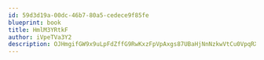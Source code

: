 ```yaml
---
id: 59d3d19a-00dc-46b7-80a5-cedece9f85fe
blueprint: book
title: HmlM3YRtkF
author: iVpeTVa3Y2
description: OJHmgifGW9x9uLpFdZffG9RwKxzFpVpAxgs87UBaHjNnNzkwVtCu0VpqRX32oPQ4AZ5asi96UxVJgztxKdRYGUeKHaYIEynZskhD
---
```

